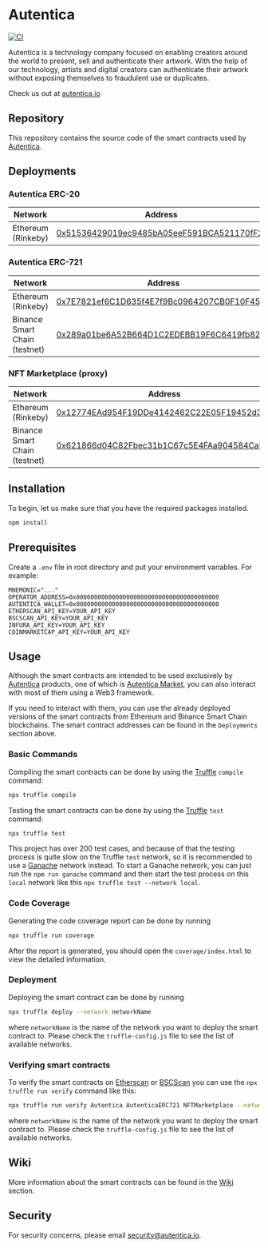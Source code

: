 # Autentica
[![CI](https://github.com/AutenticaCrypto/smart-contracts/actions/workflows/ci.yml/badge.svg)](https://github.com/AutenticaCrypto/smart-contracts/actions/workflows/ci.yml)

Autentica is a technology company focused on enabling creators around the world to present, sell and authenticate their artwork. With the help of our technology, artists and digital creators can authenticate their artwork without exposing themselves to fraudulent use or duplicates.

Check us out at [autentica.io](https://autentica.io)

## Repository

This repository contains the source code of the smart contracts used by [Autentica](https://autentica.io).

## Deployments

### Autentica ERC-20

|  Network  | Address |
| --------- | ------- |
| Ethereum (Rinkeby) | [0x51536429019ec9485bA05eeF591BCA521170fF2f](https://rinkeby.etherscan.io/token/0x51536429019ec9485bA05eeF591BCA521170fF2f) |

### Autentica ERC-721

|  Network  | Address |
| --------- | ------- |
| Ethereum (Rinkeby) | [0x7E7821ef6C1D635f4E7f9Bc0964207CB0F10F45f](https://rinkeby.etherscan.io/address/0x7E7821ef6C1D635f4E7f9Bc0964207CB0F10F45f) |
| Binance Smart Chain (testnet)  | [0x289a01be6A52B664D1C2EDEBB19F6C6419fb8229](https://testnet.bscscan.com/address/0x289a01be6A52B664D1C2EDEBB19F6C6419fb8229) |

### NFT Marketplace (proxy)

|  Network  | Address |
| --------- | ------- |
| Ethereum (Rinkeby) | [0x12774EAd954F19DDe4142462C22E05F19452d320](https://rinkeby.etherscan.io/address/0x12774EAd954F19DDe4142462C22E05F19452d320) |
| Binance Smart Chain (testnet)  | [0x621866d04C82Fbec31b1C67c5E4FAa904584CaFC](https://testnet.bscscan.com/address/0x621866d04C82Fbec31b1C67c5E4FAa904584CaFC) |

## Installation

To begin, let us make sure that you have the required packages installed.
```sh
npm install
```

## Prerequisites

Create a `.env` file in root directory and put your environment variables. For example:
```
MNEMONIC="..."
OPERATOR_ADDRESS=0x0000000000000000000000000000000000000000
AUTENTICA_WALLET=0x0000000000000000000000000000000000000000
ETHERSCAN_API_KEY=YOUR_API_KEY
BSCSCAN_API_KEY=YOUR_API_KEY
INFURA_API_KEY=YOUR_API_KEY
COINMARKETCAP_API_KEY=YOUR_API_KEY
```

## Usage

Although the smart contracts are intended to be used exclusively by [Autentica](https://www.autentica.io) products, one of which is [Autentica Market](https://autentica.market), you can also interact with most of them using a Web3 framework.

If you need to interact with them, you can use the already deployed versions of the smart contracts from Ethereum and Binance Smart Chain blockchains. The smart contract addresses can be found in the `Deployments` section above.

### Basic Commands

Compiling the smart contracts can be done by using the [Truffle](https://trufflesuite.com/truffle) `compile` command:
```sh
npx truffle compile
```

Testing the smart contracts can be done by using the [Truffle](https://trufflesuite.com/truffle) `test` command:
```sh
npx truffle test
```

This project has over 200 test cases, and because of that the testing process is quite slow on the Truffle `test` network, so it is recommended to use a [Ganache](https://trufflesuite.com/ganache/) network instead. To start a Ganache network, you can just run the `npm run ganache` command and then start the test process on this `local` network like this `npx truffle test --network local`.

### Code Coverage

Generating the code coverage report can be done by running
```sh
npx truffle run coverage
```

After the report is generated, you should open the `coverage/index.html` to view the detailed information.

### Deployment

Deploying the smart contract can be done by running
```sh
npx truffle deploy --network networkName
```
where `networkName` is the name of the network you want to deploy the smart contract to.
Please check the `truffle-config.js` file to see the list of available networks.

### Verifying smart contracts

To verify the smart contracts on [Etherscan](https://etherscan.io) or [BSCScan](https://bscscan.com) you can use the `npx truffle run verify` command like this:
```sh
npx truffle run verify Autentica AutenticaERC721 NFTMarketplace --network networkName [--debug]
```
where `networkName` is the name of the network you want to deploy the smart contract to.
Please check the `truffle-config.js` file to see the list of available networks.

## Wiki

More information about the smart contracts can be found in the [Wiki](https://github.com/AutenticaCrypto/smart-contracts/wiki) section.

## Security

For security concerns, please email [security@autentica.io](mailto:security@autentica.io).
